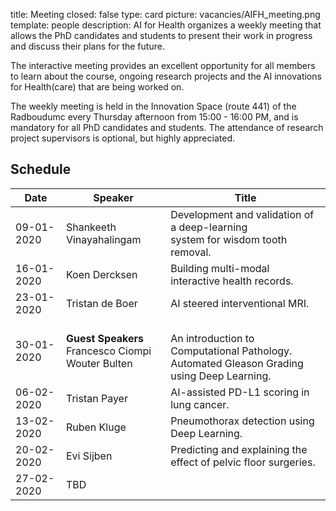 title: Meeting 
closed: false 
type: card 
picture: vacancies/AIFH_meeting.png 
template: people 
description: AI for Health organizes a weekly meeting that allows the PhD candidates and students to present their work in progress and discuss their plans for the future.

The interactive meeting provides an excellent opportunity for all members to learn about the course, ongoing research projects and the AI innovations for Health(care) that are being worked on. 

The weekly meeting is held in the Innovation Space (route 441) of the Radboudumc every Thursday afternoon from 15:00 - 16:00 PM, and is mandatory for all PhD candidates and students. The attendance of research project supervisors is optional, but highly appreciated. 

## Schedule

| Date    | Speaker           |   Title    |
| --------        |    ----  |          --- |
| 09-01-2020      | Shankeeth Vinayahalingam       | Development and validation of a deep-learning <br> system for wisdom tooth removal.   |
| 16-01-2020   | Koen Dercksen        | Building multi-modal interactive health records.      |
| 23-01-2020   | Tristan de Boer   | AI steered interventional MRI.       |
| 30-01-2020   | **Guest Speakers** <br> Francesco Ciompi <br> Wouter Bulten   |  <br> An introduction to Computational Pathology. <br> Automated Gleason Grading using Deep Learning.    |
| 06-02-2020   | Tristan Payer   | AI-assisted PD-L1 scoring in lung cancer.       |
| 13-02-2020   | Ruben Kluge  | Pneumothorax detection using Deep Learning.  |
| 20-02-2020   | Evi Sijben   | Predicting and explaining the effect of pelvic floor surgeries.  |
| 27-02-2020   | TBD   |    |
